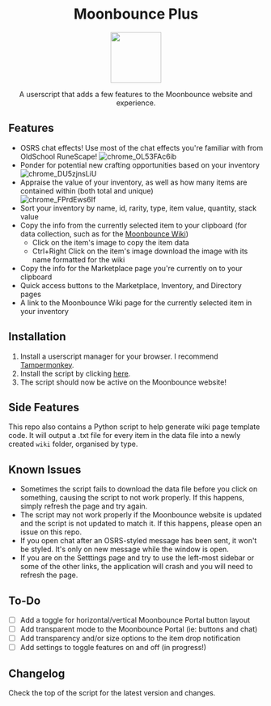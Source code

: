 <div align="center">
  <h1>Moonbounce Plus</h1>
  <img src="https://github.com/Jordy3D/MoonbouncePlus/assets/19144524/65fb6083-77cd-422b-abf1-c9bec3d3ac00" height=100>
  <p>A userscript that adds a few features to the Moonbounce website and experience.</p>
</div>

## Features

- OSRS chat effects! Use most of the chat effects you're familiar with from OldSchool RuneScape!
  ![chrome_OL53FAc6ib](https://github.com/Jordy3D/MoonbouncePlus/assets/19144524/33e1a56b-4c4f-462e-a7fd-794786b892f3)
- Ponder for potential new crafting opportunities based on your inventory  
  ![chrome_DU5zjnsLiU](https://github.com/Jordy3D/MoonbouncePlus/assets/19144524/3a386947-a633-405b-9ed4-5e3432abe4c2)
- Appraise the value of your inventory, as well as how many items are contained within (both total and unique)  
  ![chrome_FPrdEws6If](https://github.com/Jordy3D/MoonbouncePlus/assets/19144524/1efd6494-434b-4bbd-90bc-7b6aad0e6916)
- Sort your inventory by name, id, rarity, type, item value, quantity, stack value
- Copy the info from the currently selected item to your clipboard (for data collection, such as for the [Moonbounce Wiki](https://moonbounce.wiki))
  - Click on the item's image to copy the item data
  - Ctrl+Right Click on the item's image download the image with its name formatted for the wiki
- Copy the info for the Marketplace page you're currently on to your clipboard
- Quick access buttons to the Marketplace, Inventory, and Directory pages
- A link to the Moonbounce Wiki page for the currently selected item in your inventory

## Installation

1. Install a userscript manager for your browser. I recommend [Tampermonkey](https://www.tampermonkey.net/).
2. Install the script by clicking [here](https://github.com/Jordy3D/MoonbouncePlus/raw/main/scripts/MoonbouncePlus.user.js).
3. The script should now be active on the Moonbounce website!

## Side Features

This repo also contains a Python script to help generate wiki page template code. It will output a .txt file for every item in the data file into a newly created `wiki` folder, organised by type.

## Known Issues

- Sometimes the script fails to download the data file before you click on something, causing the script to not work properly. If this happens, simply refresh the page and try again.
- The script may not work properly if the Moonbounce website is updated and the script is not updated to match it. If this happens, please open an issue on this repo.
- If you open chat after an OSRS-styled message has been sent, it won't be styled. It's only on new message while the window is open.
- If you are on the Setttings page and try to use the left-most sidebar or some of the other links, the application will crash and you will need to refresh the page.

## To-Do

- [ ] Add a toggle for horizontal/vertical Moonbounce Portal button layout
- [ ] Add transparent mode to the Moonbounce Portal (ie: buttons and chat)
- [ ] Add transparency and/or size options to the item drop notification
- [ ] Add settings to toggle features on and off (in progress!)

## Changelog

Check the top of the script for the latest version and changes.
